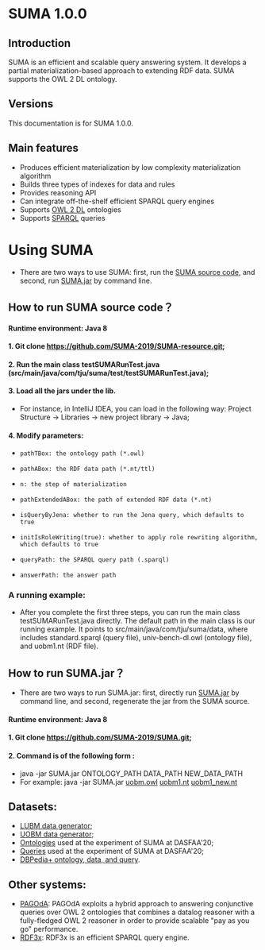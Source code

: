 # SUMA 1.0.0

## Introduction
SUMA is an efficient and scalable query answering system. It develops a partial materialization-based approach to extending RDF data. SUMA supports the OWL 2 DL ontology.

## Versions
This documentation is for SUMA 1.0.0.

## Main features
- Produces efficient materialization by low complexity materialization algorithm
- Builds three types of indexes for data and rules
- Provides reasoning API
- Can integrate off-the-shelf efficient SPARQL query engines
- Supports [OWL 2 DL](https://www.w3.org/TR/owl2-syntax/) ontologies
- Supports [SPARQL](https://www.w3.org/TR/sparql11-query/) queries

# Using SUMA
- There are two ways to use SUMA: first, run the [SUMA source code](https://github.com/SUMA-2019/SUMA-resource), and second, run [SUMA.jar](https://github.com/SUMA-2019/SUMA) by command line.
## How to run SUMA source code？
#### Runtime environment: Java 8
#### 1. Git clone https://github.com/SUMA-2019/SUMA-resource.git;
#### 2. Run the main class testSUMARunTest.java (src/main/java/com/tju/suma/test/testSUMARunTest.java);
#### 3. Load all the jars under the lib. 

- For instance, in IntelliJ IDEA, you can load in the following way: Project Structure -> Libraries -> new project library -> Java;
#### 4. Modify parameters:
- `pathTBox: the ontology path (*.owl)`
    
- `pathABox: the RDF data path (*.nt/ttl)`
    
- `n: the step of materialization`
    
- `pathExtendedABox: the path of extended RDF data (*.nt)`
          
- `isQueryByJena: whether to run the Jena query, which defaults to true`
		   
- `initIsRoleWriting(true): whether to apply role rewriting algorithm, which defaults to true`
          
- `queryPath: the SPARQL query path (.sparql)`
          
- `answerPath: the answer path`

### A running example:
- After you complete the first three steps, you can run the main class testSUMARunTest.java directly. The default path in the main class is our running example. It points to src/main/java/com/tju/suma/data, where includes standard.sparql (query file), univ-bench-dl.owl (ontology file), and uobm1.nt (RDF file).

## How to run SUMA.jar？
- There are two ways to run SUMA.jar: first, directly run [SUMA.jar](https://github.com/SUMA-2019/SUMA) by command line, and second, regenerate the jar from the SUMA source. 
#### Runtime environment: Java 8 
#### 1. Git clone https://github.com/SUMA-2019/SUMA.git;
#### 2. Command is of the following form :
- java -jar SUMA.jar ONTOLOGY_PATH DATA_PATH NEW_DATA_PATH
- For example: java -jar SUMA.jar [uobm.owl](https://github.com/SUMA-2019/SUMA) [uobm1.nt](https://github.com/SUMA-2019/SUMA) [uobm1_new.nt](https://github.com/SUMA-2019/SUMA)

## Datasets:
- [LUBM data generator](http://swat.cse.lehigh.edu/projects/lubm/);
- [UOBM data generator](http://www.cs.ox.ac.uk/isg/tools/UOBMGenerator/);
- [Ontologies](https://github.com/SUMA-2019/SUMA) used at the experiment of SUMA at DASFAA'20;
- [Queries](https://github.com/SUMA-2019/SUMA) used at the experiment of SUMA at DASFAA'20;
- [DBPedia+ ontology, data, and query](http://www.cs.ox.ac.uk/isg/tools/PAGOdA/).

## Other systems:
- [PAGOdA](http://www.cs.ox.ac.uk/isg/tools/PAGOdA/): PAGOdA exploits a hybrid approach to answering conjunctive queries over OWL 2 ontologies that combines a datalog reasoner with a fully-fledged OWL 2 reasoner in order to provide scalable "pay as you go" performance. 
- [RDF3x](https://github.com/gh-rdf3x/gh-rdf3x): RDF3x is an efficient SPARQL query engine. 


  
 

